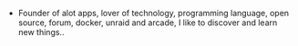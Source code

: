 - Founder of alot apps, lover of technology, programming language, open source, forum, docker, unraid and arcade, I like to discover and learn new things..
  <br>






























































































































































































































































































































































































































































































































